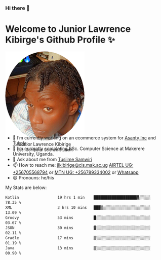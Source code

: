 ### Hi there 👋 
# Welcome to Junior Lawrence Kibirge's Github Profile ✨
 
<p align="center" style="border-radius:50%;width:250px;height:250px;">
  <img src="https://github.com/juniorkibirige/juniorkibirige/blob/main/cropped-twitter-pp.png" 
       alt="Profile picture from Twitter" /></br>
  <span align="center">Junior Lawrence Kibirige</span><br/>
  <small align="center" font-size="15">Bsc. Computer Science Student</small>
</p>

- 🔭 I’m currently working on an ecommerce system for [Asanty Inc](https://asanty.africa) and [Tukole](https://app.tukole.ug).
- 🌱 I’m currently completing BSc. Computer Science at Makerere University, Uganda.
- 💬 Ask about me from [Tusiime Samwiri](mailto:stusiime@asanty.africa)
- 📫 How to reach me: [jlkibirige@cis.mak.ac.ug](mailto:juniorkibirige@students.mak.ac.ug) [AIRTEL UG: +256705568794](tel:+256705568794) or [MTN UG: +256789334002](tel:+256789334002) or [Whatsapp](tel:+17602847072)
- 😄 Pronouns: he/his

My Stats are below:

<!--START_SECTION:waka-->

```text
Kotlin                 19 hrs 1 min    ███████████████████▓░░░░░   78.35 %
XML                    3 hrs 10 mins   ███▒░░░░░░░░░░░░░░░░░░░░░   13.09 %
Groovy                 53 mins         █░░░░░░░░░░░░░░░░░░░░░░░░   03.67 %
JSON                   30 mins         ▓░░░░░░░░░░░░░░░░░░░░░░░░   02.11 %
Gradle                 17 mins         ▒░░░░░░░░░░░░░░░░░░░░░░░░   01.19 %
Java                   13 mins         ▒░░░░░░░░░░░░░░░░░░░░░░░░   00.90 %
```

<!--END_SECTION:waka-->
